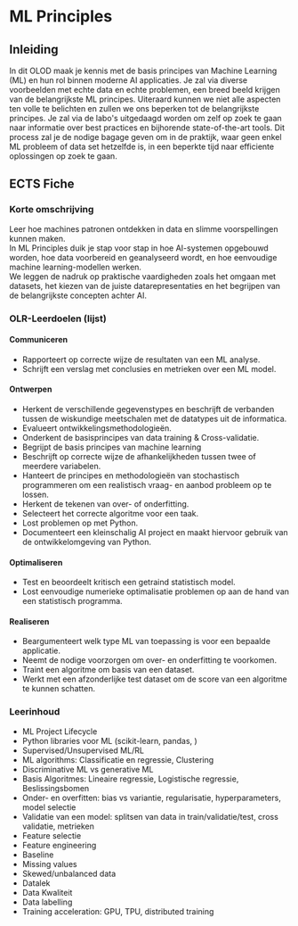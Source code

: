 # ML Principles

## Inleiding
In dit OLOD maak je kennis met de basis principes van Machine Learning (ML)
en hun rol binnen moderne AI applicaties. Je zal via diverse voorbeelden met echte data en
echte problemen, een breed beeld krijgen van de belangrijkste ML principes.
Uiteraard kunnen we niet alle aspecten ten volle te belichten en zullen we ons beperken tot de
belangrijkste principes. Je zal via de labo's uitgedaagd worden om zelf op zoek te gaan naar informatie
over best practices en bijhorende state-of-the-art tools. Dit process zal je de nodige bagage geven
om in de praktijk, waar geen enkel ML probleem of data set hetzelfde is, in een beperkte tijd naar
efficiente oplossingen op zoek te gaan.

## ECTS Fiche
### Korte omschrijving
Leer hoe machines patronen ontdekken in data en slimme voorspellingen kunnen maken.  
In ML Principles duik je stap voor stap in hoe AI-systemen opgebouwd worden, hoe data voorbereid en geanalyseerd wordt, en hoe eenvoudige machine
learning-modellen werken.  
We leggen de nadruk op praktische vaardigheden zoals het omgaan met datasets, het kiezen van de juiste datarepresentaties en het begrijpen van de
belangrijkste concepten achter AI.
### OLR-Leerdoelen (lijst)
#### Communiceren
- Rapporteert op correcte wijze de resultaten van een ML analyse.
- Schrijft een verslag met conclusies en metrieken over een ML model.
#### Ontwerpen
- Herkent de verschillende gegevenstypes en beschrijft de verbanden tussen de wiskundige meetschalen met de datatypes uit de informatica.
- Evalueert ontwikkelingsmethodologieën.
- Onderkent de basisprincipes van data training & Cross-validatie.
- Begrijpt de basis principes van machine learning
- Beschrijft op correcte wijze de afhankelijkheden tussen twee of meerdere variabelen.
- Hanteert de principes en methodologieën van stochastisch programmeren om een realistisch vraag- en aanbod probleem op te lossen.
- Herkent de tekenen van over- of onderfitting.
- Selecteert het correcte algoritme voor een taak.
- Lost problemen op met Python.
- Documenteert een kleinschalig AI project en maakt hiervoor gebruik van de ontwikkelomgeving van Python.
#### Optimaliseren
- Test en beoordeelt kritisch een getraind statistisch model.
- Lost eenvoudige numerieke optimalisatie problemen op aan de hand van een statistisch programma.
#### Realiseren
- Beargumenteert welk type ML van toepassing is voor een bepaalde applicatie.
- Neemt de nodige voorzorgen om over- en onderfitting te voorkomen.
- Traint een algoritme om basis van een dataset.
- Werkt met een afzonderlijke test dataset om de score van een algoritme te kunnen schatten.
### Leerinhoud
- ML Project Lifecycle
- Python libraries voor ML (scikit-learn, pandas, )
- Supervised/Unsupervised ML/RL
- ML algorithms: Classificatie en regressie, Clustering
- Discriminative ML vs generative ML
- Basis Algoritmes: Lineaire regressie, Logistische regressie, Beslissingsbomen
- Onder- en overfitten: bias vs variantie, regularisatie, hyperparameters, model selectie
- Validatie van een model: splitsen van data in train/validatie/test, cross validatie, metrieken
- Feature selectie
- Feature engineering
- Baseline
- Missing values
- Skewed/unbalanced data
- Datalek
- Data Kwaliteit
- Data labelling
- Training acceleration: GPU, TPU, distributed training